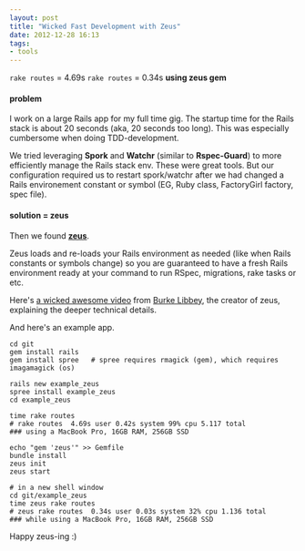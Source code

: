 ```yaml
---
layout: post
title: "Wicked Fast Development with Zeus"
date: 2012-12-28 16:13
tags:
- tools
---
```


````rake routes```` = 4.69s
````rake routes```` = 0.34s **using zeus gem**

<!-- more  -->

#### problem
I work on a large Rails app for my full time gig. The startup time for the Rails stack is about 20 seconds (aka, 20 seconds too long). This was especially cumbersome when doing TDD-development.

We tried leveraging **Spork** and **Watchr** (similar to **Rspec-Guard**) to more efficiently manage the Rails stack env. These were great tools. But our configuration required us to restart spork/watchr after we had changed a Rails environement constant or symbol (EG, Ruby class, FactoryGirl factory, spec file).

#### solution = zeus
Then we found [**zeus**](https://github.com/burke/zeus).

Zeus loads and re-loads your Rails environment as needed (like when Rails constants or symbols change) so you are guaranteed to have a fresh Rails environment ready at your command to run RSpec, migrations, rake tasks or etc.

Here's [a wicked awesome video](http://vimeo.com/55184148) from [Burke Libbey](https://twitter.com/burkelibbey), the creator of zeus, explaining the deeper technical details.

And here's an example app.

	cd git
	gem install rails
	gem install spree   # spree requires rmagick (gem), which requires imagamagick (os)

    rails new example_zeus
    spree install example_zeus
    cd example_zeus

	time rake routes
	# rake routes  4.69s user 0.42s system 99% cpu 5.117 total
	### using a MacBook Pro, 16GB RAM, 256GB SSD

    echo "gem 'zeus'" >> Gemfile
    bundle install
    zeus init
    zeus start

	# in a new shell window
	cd git/example_zeus
	time zeus rake routes
	# zeus rake routes  0.34s user 0.03s system 32% cpu 1.136 total
	### while using a MacBook Pro, 16GB RAM, 256GB SSD


Happy zeus-ing :)


